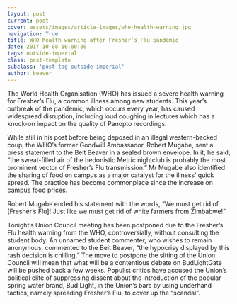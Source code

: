 ```yaml
---
layout: post
current: post
cover: assets/images/article-images/who-health-warning.jpg
navigation: True
title: WHO health warning after Fresher’s Flu pandemic
date: 2017-10-08 10:00:00
tags: outside-imperial
class: post-template
subclass: 'post tag-outside-imperial'
author: beaver
---
```


The World Health Organisation (WHO) has issued a severe health warning for Fresher’s Flu, a common illness among new students. This year’s outbreak of the pandemic, which occurs every year, has caused widespread disruption, including loud coughing in lectures which has a knock-on impact on the quality of Panopto recordings.

While still in his post before being deposed in an illegal western-backed coup, the WHO’s former Goodwill Ambassador, Robert Mugabe, sent a press statement to the Beit Beaver in a sealed brown envelope. In it, he said, “the sweat-filled air of the hedonistic Metric nightclub is probably the most prominent vector of Fresher’s Flu transmission.” Mr Mugabe also identified the sharing of food on campus as a major catalyst for the illness’ quick spread. The practice has become commonplace since the increase on campus food prices.

Robert Mugabe ended his statement with the words, “We must get rid of [Fresher’s Flu]! Just like we must get rid of white farmers from Zimbabwe!”

Tonight’s Union Council meeting has been postponed due to the Fresher’s Flu health warning from the WHO, controversially, without consulting the student body. An unnamed student commenter, who wishes to remain anonymous, commented to the Beit Beaver, “the hypocrisy displayed by this rash decision is chilling.” The move to postpone the sitting of the Union Council will mean that what will be a contentious debate on BudLightGate will be pushed back a few weeks. Populist critics have accused the Union’s political elite of suppressing dissent about the introduction of the popular spring water brand, Bud Light, in the Union’s bars by using underhand tactics, namely spreading Fresher’s Flu, to cover up the “scandal”.
